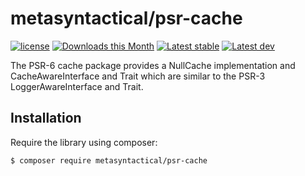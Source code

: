 metasyntactical/psr-cache
=========================

[![license](https://img.shields.io/github/license/MetaSyntactical/psr-cache.svg?style=flat-square)](https://packagist.org/packages/metasyntactical/psr-cache)
[![Downloads this Month](https://img.shields.io/packagist/dm/metasyntactical/psr-cache.svg?style=flat-square)](https://packagist.org/packages/metasyntactical/psr-cache)
[![Latest stable](https://img.shields.io/packagist/v/metasyntactical/psr-cache.svg?style=flat-square&label=stable)](https://packagist.org/packages/metasyntactical/psr-cache)
[![Latest dev](https://img.shields.io/packagist/vpre/metasyntactical/psr-cache.svg?style=flat-square&label=unstable)](https://packagist.org/packages/metasyntactical/psr-cache)

The PSR-6 cache package provides a NullCache implementation and
CacheAwareInterface and Trait which are similar to the PSR-3
LoggerAwareInterface and Trait.

Installation
------------

Require the library using composer:

```bash
$ composer require metasyntactical/psr-cache
```
